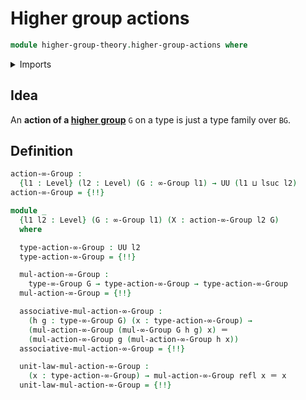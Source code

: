 # Higher group actions

```agda
module higher-group-theory.higher-group-actions where
```

<details><summary>Imports</summary>

```agda
open import foundation.identity-types
open import foundation.transport-along-identifications
open import foundation.universe-levels

open import higher-group-theory.higher-groups
```

</details>

## Idea

An **action of a [higher group](higher-group-theory.higher-groups.md)** `G` on a
type is just a type family over `BG`.

## Definition

```agda
action-∞-Group :
  {l1 : Level} (l2 : Level) (G : ∞-Group l1) → UU (l1 ⊔ lsuc l2)
action-∞-Group = {!!}

module _
  {l1 l2 : Level} (G : ∞-Group l1) (X : action-∞-Group l2 G)
  where

  type-action-∞-Group : UU l2
  type-action-∞-Group = {!!}

  mul-action-∞-Group :
    type-∞-Group G → type-action-∞-Group → type-action-∞-Group
  mul-action-∞-Group = {!!}

  associative-mul-action-∞-Group :
    (h g : type-∞-Group G) (x : type-action-∞-Group) →
    (mul-action-∞-Group (mul-∞-Group G h g) x) ＝
    (mul-action-∞-Group g (mul-action-∞-Group h x))
  associative-mul-action-∞-Group = {!!}

  unit-law-mul-action-∞-Group :
    (x : type-action-∞-Group) → mul-action-∞-Group refl x ＝ x
  unit-law-mul-action-∞-Group = {!!}
```
